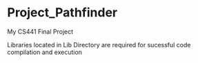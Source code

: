 # Project_Pathfinder
My CS441 Final Project

Libraries located in Lib Directory are required for sucessful code compilation and execution
